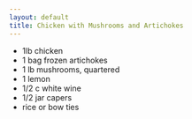 ```yaml
---
layout: default
title: Chicken with Mushrooms and Artichokes
---
```

* 1lb chicken
* 1 bag frozen artichokes
* 1 lb mushrooms, quartered
* 1 lemon
* 1/2 c white wine
* 1/2 jar capers
* rice or bow ties
